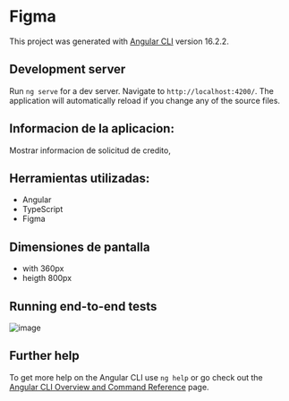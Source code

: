 # Figma

This project was generated with [Angular CLI](https://github.com/angular/angular-cli) version 16.2.2.

## Development server

Run `ng serve` for a dev server. Navigate to `http://localhost:4200/`. The application will automatically reload if you change any of the source files.

## Informacion de la aplicacion: 

Mostrar informacion de solicitud de credito,

## Herramientas utilizadas: 

- Angular
- TypeScript
- Figma
  
## Dimensiones de pantalla

- with 360px 
- heigth 800px
  
## Running end-to-end tests

![image](https://github.com/EmelyTarazonaPerez/load-summary/assets/122141594/1275187c-874e-4f54-8f52-5e1ab067c91e)

## Further help

To get more help on the Angular CLI use `ng help` or go check out the [Angular CLI Overview and Command Reference](https://angular.io/cli) page.

